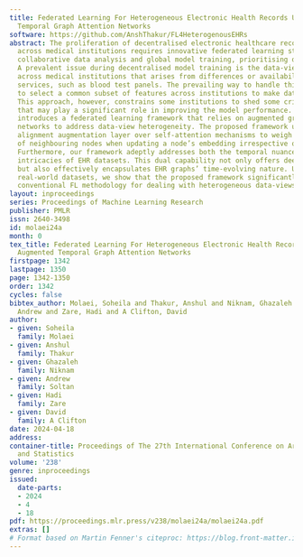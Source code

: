 ```yaml
---
title: Federated Learning For Heterogeneous Electronic Health Records Utilising Augmented
  Temporal Graph Attention Networks
software: https://github.com/AnshThakur/FL4HeterogenousEHRs
abstract: The proliferation of decentralised electronic healthcare records (EHRs)
  across medical institutions requires innovative federated learning strategies for
  collaborative data analysis and global model training, prioritising data privacy.
  A prevalent issue during decentralised model training is the data-view discrepancies
  across medical institutions that arises from differences or availability of healthcare
  services, such as blood test panels. The prevailing way to handle this issue is
  to select a common subset of features across institutions to make data-views consistent.
  This approach, however, constrains some institutions to shed some critical features
  that may play a significant role in improving the model performance. This paper
  introduces a federated learning framework that relies on augmented graph attention
  networks to address data-view heterogeneity. The proposed framework utilises an
  alignment augmentation layer over self-attention mechanisms to weigh the importance
  of neighbouring nodes when updating a node’s embedding irrespective of the data-views.
  Furthermore, our framework adeptly addresses both the temporal nuances and structural
  intricacies of EHR datasets. This dual capability not only offers deeper insights
  but also effectively encapsulates EHR graphs’ time-evolving nature. Using diverse
  real-world datasets, we show that the proposed framework significantly outperforms
  conventional FL methodology for dealing with heterogeneous data-views.
layout: inproceedings
series: Proceedings of Machine Learning Research
publisher: PMLR
issn: 2640-3498
id: molaei24a
month: 0
tex_title: Federated Learning For Heterogeneous Electronic Health Records Utilising
  Augmented Temporal Graph Attention Networks
firstpage: 1342
lastpage: 1350
page: 1342-1350
order: 1342
cycles: false
bibtex_author: Molaei, Soheila and Thakur, Anshul and Niknam, Ghazaleh and Soltan,
  Andrew and Zare, Hadi and A Clifton, David
author:
- given: Soheila
  family: Molaei
- given: Anshul
  family: Thakur
- given: Ghazaleh
  family: Niknam
- given: Andrew
  family: Soltan
- given: Hadi
  family: Zare
- given: David
  family: A Clifton
date: 2024-04-18
address:
container-title: Proceedings of The 27th International Conference on Artificial Intelligence
  and Statistics
volume: '238'
genre: inproceedings
issued:
  date-parts:
  - 2024
  - 4
  - 18
pdf: https://proceedings.mlr.press/v238/molaei24a/molaei24a.pdf
extras: []
# Format based on Martin Fenner's citeproc: https://blog.front-matter.io/posts/citeproc-yaml-for-bibliographies/
---
```

